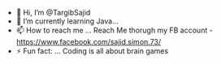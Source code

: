 - 👋 Hi, I’m @TargibSajid
- 🌱 I’m currently learning  Java...
- 📫 How to reach me ... Reach Me thorugh my FB account - https://www.facebook.com/sajid.simon.73/
- ⚡ Fun fact: ... Coding is all about brain games




